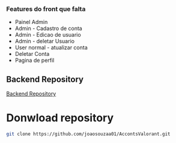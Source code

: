 ### Features do front que falta

- Painel Admin
- Admin - Cadastro de conta
- Admin - Edicao de usuario
- Admin - deletar Usuario
- User normal - atualizar conta
- Deletar Conta
- Pagina de perfil

## Backend Repository

[Backend Repository](https://github.com/edsuuu/api_contas_valorant)

# Donwload repository 
```bash
git clone https://github.com/joaosouzaa01/AccontsValorant.git
```

